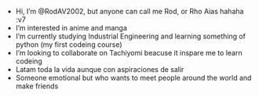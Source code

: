 - Hi, I’m @RodAV2002, but anyone can call me Rod, or Rho Aias hahaha :v7
- I’m interested in anime and manga
- I’m currently studying Industrial Engineering and learning something of python (my first codeing course)
- I’m looking to collaborate on Tachiyomi beacuse it inspare me to learn codeing
- Latam toda la vida aunque con aspiraciones de salir
- Someone emotional but who wants to meet people around the world and make friends

<!---
RodAV2002/RodAV2002 is a ✨ special ✨ repository because its `README.md` (this file) appears on your GitHub profile.
You can click the Preview link to take a look at your changes.
--->
